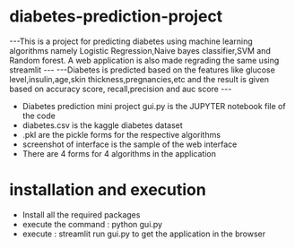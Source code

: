 # diabetes-prediction-project
---This is a project for predicting diabetes using machine learning algorithms namely Logistic Regression,Naive bayes classifier,SVM and Random forest.
   A web application is also made regrading the same using streamlit ---
---Diabetes is predicted based on the features like glucose level,insulin,age,skin thickness,pregnancies,etc and the result is given based on accuracy score,
   recall,precision and auc score ---

   
- Diabetes prediction mini project gui.py is the JUPYTER notebook file of the code
- diabetes.csv is the kaggle diabetes dataset
- .pkl are the pickle forms for the respective algorithms
- screenshot of interface is the sample of the web interface
- There are 4 forms for 4 algorithms in the application

# installation and execution
- Install all the required packages
- execute the command : python gui.py
- execute : streamlit run gui.py to get the application in the browser
